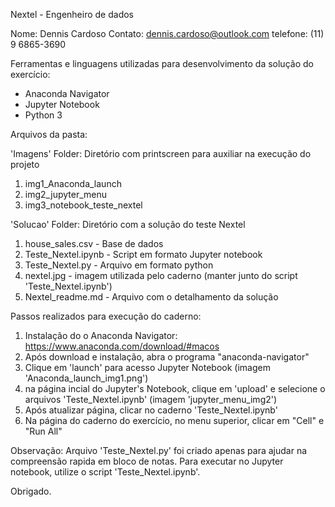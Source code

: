Nextel - Engenheiro de dados

Nome: Dennis Cardoso
Contato: dennis.cardoso@outlook.com
telefone: (11) 9 6865-3690

Ferramentas e linguagens utilizadas para desenvolvimento da solução do exercício:

- Anaconda Navigator
- Jupyter Notebook
- Python 3

Arquivos da pasta:


'Imagens' Folder:
Diretório com printscreen para auxiliar na execução do projeto
1. img1_Anaconda_launch
2. img2_jupyter_menu
3. img3_notebook_teste_nextel

'Solucao' Folder:
Diretório com a solução do teste Nextel
1. house_sales.csv - Base de dados
2. Teste_Nextel.ipynb - Script em formato Jupyter notebook
3. Teste_Nextel.py - Arquivo em formato python
4. nextel.jpg - imagem utilizada pelo caderno (manter junto do script 'Teste_Nextel.ipynb')
5. Nextel_readme.md - Arquivo com o detalhamento da solução

Passos realizados para execução do caderno:
1. Instalação do o Anaconda Navigator: https://www.anaconda.com/download/#macos
2. Após download e instalação, abra o programa "anaconda-navigator"
3. Clique em 'launch' para acesso Jupyter Notebook (imagem 'Anaconda_launch_img1.png')
4. na página incial do Jupyter's Notebook, clique em 'upload' e selecione o arquivos 'Teste_Nextel.ipynb' (imagem 'jupyter_menu_img2')
5. Após atualizar página, clicar no caderno 'Teste_Nextel.ipynb'
6. Na página do caderno do exercício, no menu superior, clicar em "Cell" e "Run All" 

Observação: Arquivo 'Teste_Nextel.py' foi criado apenas para ajudar na compreensão rapida em bloco de notas. Para executar no Jupyter notebook, utilize o script 'Teste_Nextel.ipynb'.


Obrigado.